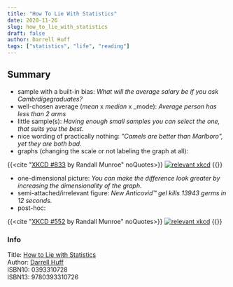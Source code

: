```yaml
---
title: "How To Lie With Statistics"
date: 2020-11-26
slug: how_to_lie_with_statistics
draft: false
author: Darrell Huff
tags: ["statistics", "life", "reading"]
---
```


## Summary

* sample with a built-in bias:
  _What will the average salary be if you ask Cambrdigegraduates?_
* well-chosen average (_mean_ x _median_ x _mode):
  _Average person has less than 2 arms_
* little sample(s):
  _Having enough small samples you can select the one, that suits you the best_.
* nice wording of practically nothing:
  _"Camels are better than Marlboro", yet they are both bad._
* graphs (changing the scale or not labeling the graph at all):

{{<cite "[XKCD #833](https://xkcd.com/833/) by Randall Munroe" noQuotes>}}
[![relevant xkcd](xkcd.png)](https://xkcd.com/833/)
{{</cite>}}

* one-dimensional picture: _You can make the difference look greater by
  increasing the dimensionality of the graph._
* semi-attached/irrelevant figure:
  _New Anticovid™ gel kills 13943 germs in 12 seconds._
* post-hoc:

{{<cite "[XKCD #552](https://xkcd.com/552/) by Randall Munroe" noQuotes>}}
[![relevant xkcd](xkcd2.png)](https://xkcd.com/552/)
{{</cite>}}

### Info

Title: [How to Lie with Statistics](https://en.wikipedia.org/wiki/How_to_Lie_with_Statistics)\
Author: [Darrell Huff](https://en.wikipedia.org/wiki/Darrell_Huff)\
ISBN10: 0393310728\
ISBN13: 9780393310726

